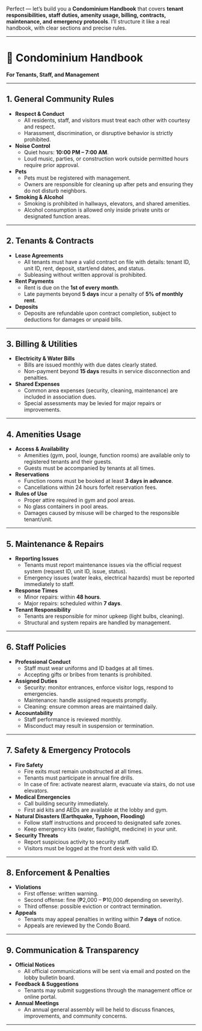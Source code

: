 Perfect — let’s build you a **Condominium Handbook** that covers **tenant responsibilities, staff duties, amenity usage, billing, contracts, maintenance, and emergency protocols**. I’ll structure it like a real handbook, with clear sections and precise rules.

---

# 🏢 Condominium Handbook  
**For Tenants, Staff, and Management**

---

## 1. General Community Rules
- **Respect & Conduct**  
  - All residents, staff, and visitors must treat each other with courtesy and respect.  
  - Harassment, discrimination, or disruptive behavior is strictly prohibited.  
- **Noise Control**  
  - Quiet hours: **10:00 PM – 7:00 AM**.  
  - Loud music, parties, or construction work outside permitted hours require prior approval.  
- **Pets**  
  - Pets must be registered with management.  
  - Owners are responsible for cleaning up after pets and ensuring they do not disturb neighbors.  
- **Smoking & Alcohol**  
  - Smoking is prohibited in hallways, elevators, and shared amenities.  
  - Alcohol consumption is allowed only inside private units or designated function areas.

---

## 2. Tenants & Contracts
- **Lease Agreements**  
  - All tenants must have a valid contract on file with details: tenant ID, unit ID, rent, deposit, start/end dates, and status.  
  - Subleasing without written approval is prohibited.  
- **Rent Payments**  
  - Rent is due on the **1st of every month**.  
  - Late payments beyond **5 days** incur a penalty of **5% of monthly rent**.  
- **Deposits**  
  - Deposits are refundable upon contract completion, subject to deductions for damages or unpaid bills.  

---

## 3. Billing & Utilities
- **Electricity & Water Bills**  
  - Bills are issued monthly with due dates clearly stated.  
  - Non-payment beyond **15 days** results in service disconnection and penalties.  
- **Shared Expenses**  
  - Common area expenses (security, cleaning, maintenance) are included in association dues.  
  - Special assessments may be levied for major repairs or improvements.

---

## 4. Amenities Usage
- **Access & Availability**  
  - Amenities (gym, pool, lounge, function rooms) are available only to registered tenants and their guests.  
  - Guests must be accompanied by tenants at all times.  
- **Reservations**  
  - Function rooms must be booked at least **3 days in advance**.  
  - Cancellations within 24 hours forfeit reservation fees.  
- **Rules of Use**  
  - Proper attire required in gym and pool areas.  
  - No glass containers in pool areas.  
  - Damages caused by misuse will be charged to the responsible tenant/unit.

---

## 5. Maintenance & Repairs
- **Reporting Issues**  
  - Tenants must report maintenance issues via the official request system (request ID, unit ID, issue, status).  
  - Emergency issues (water leaks, electrical hazards) must be reported immediately to staff.  
- **Response Times**  
  - Minor repairs: within **48 hours**.  
  - Major repairs: scheduled within **7 days**.  
- **Tenant Responsibility**  
  - Tenants are responsible for minor upkeep (light bulbs, cleaning).  
  - Structural and system repairs are handled by management.

---

## 6. Staff Policies
- **Professional Conduct**  
  - Staff must wear uniforms and ID badges at all times.  
  - Accepting gifts or bribes from tenants is prohibited.  
- **Assigned Duties**  
  - Security: monitor entrances, enforce visitor logs, respond to emergencies.  
  - Maintenance: handle assigned requests promptly.  
  - Cleaning: ensure common areas are maintained daily.  
- **Accountability**  
  - Staff performance is reviewed monthly.  
  - Misconduct may result in suspension or termination.

---

## 7. Safety & Emergency Protocols
- **Fire Safety**  
  - Fire exits must remain unobstructed at all times.  
  - Tenants must participate in annual fire drills.  
  - In case of fire: activate nearest alarm, evacuate via stairs, do not use elevators.  
- **Medical Emergencies**  
  - Call building security immediately.  
  - First aid kits and AEDs are available at the lobby and gym.  
- **Natural Disasters (Earthquake, Typhoon, Flooding)**  
  - Follow staff instructions and proceed to designated safe zones.  
  - Keep emergency kits (water, flashlight, medicine) in your unit.  
- **Security Threats**  
  - Report suspicious activity to security staff.  
  - Visitors must be logged at the front desk with valid ID.  

---

## 8. Enforcement & Penalties
- **Violations**  
  - First offense: written warning.  
  - Second offense: fine (₱2,000 – ₱10,000 depending on severity).  
  - Third offense: possible eviction or contract termination.  
- **Appeals**  
  - Tenants may appeal penalties in writing within **7 days** of notice.  
  - Appeals are reviewed by the Condo Board.

---

## 9. Communication & Transparency
- **Official Notices**  
  - All official communications will be sent via email and posted on the lobby bulletin board.  
- **Feedback & Suggestions**  
  - Tenants may submit suggestions through the management office or online portal.  
- **Annual Meetings**  
  - An annual general assembly will be held to discuss finances, improvements, and community concerns.

---
